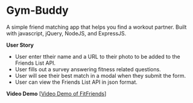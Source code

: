 # Gym-Buddy
A simple friend matching app that helps you find a workout partner. Built with javascript, jQuery, NodeJS, and ExpressJS.

**User Story**
- User enter ttheir name and a URL to their photo to be added to the Friends List API.
- User fills out a survey answering fitness related questions.
- User will see their best match in a modal when they submit the form.
- User can view the Friends List API in json format. 

**Video Demo**
[[Video Demo of FitFriends](https://youtu.be/6NDKSBmkj0o)]



